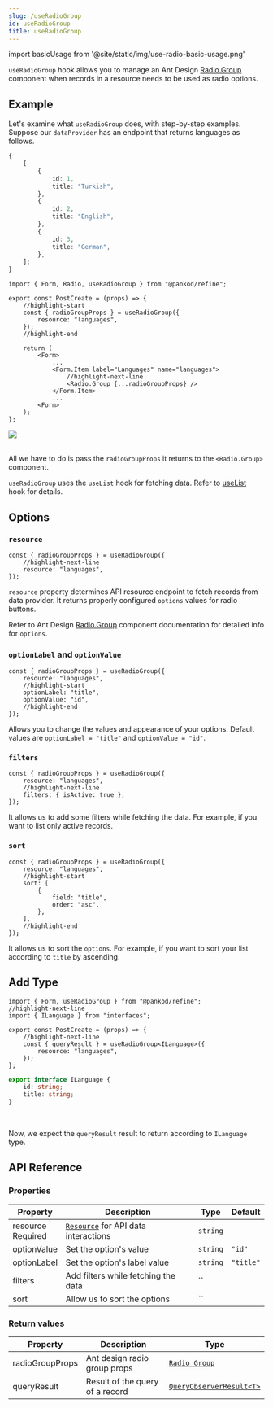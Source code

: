 ```yaml
---
slug: /useRadioGroup
id: useRadioGroup
title: useRadioGroup
---
```


import basicUsage from '@site/static/img/use-radio-basic-usage.png'

`useRadioGroup` hook allows you to manage an Ant Design [Radio.Group](https://ant.design/components/radio/#components-radio-demo-radiogroup-with-name) component when records in a resource needs to be used as radio options.

## Example

Let's examine what `useRadioGroup` does, with step-by-step examples. Suppose our `dataProvider` has an endpoint that returns languages as follows.

```ts title="https://refine-fake-rest.pankod.com/languages"
{
    [
        {
            id: 1,
            title: "Turkish",
        },
        {
            id: 2,
            title: "English",
        },
        {
            id: 3,
            title: "German",
        },
    ];
}
```

```tsx title="src/pages/posts/create.tsx"
import { Form, Radio, useRadioGroup } from "@pankod/refine";

export const PostCreate = (props) => {
    //highlight-start
    const { radioGroupProps } = useRadioGroup({
        resource: "languages",
    });
    //highlight-end

    return (
        <Form>
            ...
            <Form.Item label="Languages" name="languages">
                //highlight-next-line
                <Radio.Group {...radioGroupProps} />
            </Form.Item>
            ...
        <Form>
    );
};
```

<div>
    <img src={basicUsage} />
</div>
<br/>

All we have to do is pass the `radioGroupProps` it returns to the `<Radio.Group>` component.

`useRadioGroup` uses the `useList` hook for fetching data. Refer to [useList](#) hook for details.

## Options

### `resource`

```tsx
const { radioGroupProps } = useRadioGroup({
    //highlight-next-line
    resource: "languages",
});
```

`resource` property determines API resource endpoint to fetch records from data provider. It returns properly configured `options` values for radio buttons.

Refer to Ant Design [Radio.Group](https://ant.design/components/radio) component documentation for detailed info for `options`.

### `optionLabel` and `optionValue`

```tsx
const { radioGroupProps } = useRadioGroup({
    resource: "languages",
    //highlight-start
    optionLabel: "title",
    optionValue: "id",
    //highlight-end
});
```

Allows you to change the values and appearance of your options. Default values are `optionLabel = "title"` and `optionValue = "id"`.

### `filters`

```tsx
const { radioGroupProps } = useRadioGroup({
    resource: "languages",
    //highlight-next-line
    filters: { isActive: true },
});
```

It allows us to add some filters while fetching the data. For example, if you want to list only active records.

### `sort`

```tsx
const { radioGroupProps } = useRadioGroup({
    resource: "languages",
    //highlight-start
    sort: [
        {
            field: "title",
            order: "asc",
        },
    ],
    //highlight-end
});
```

It allows us to sort the `options`. For example, if you want to sort your list according to `title` by ascending.

## Add Type

```tsx title="src/pages/posts/create.tsx"
import { Form, useRadioGroup } from "@pankod/refine";
//highlight-next-line
import { ILanguage } from "interfaces";

export const PostCreate = (props) => {
    //highlight-next-line
    const { queryResult } = useRadioGroup<ILanguage>({
        resource: "languages",
    });
};
```

```ts title="interfaces/index.d.ts"
export interface ILanguage {
    id: string;
    title: string;
}
```

<br/>

Now, we expect the `queryResult` result to return according to `ILanguage` type.

## API Reference

### Properties

| Property                                          | Description                               | Type     | Default   |
| ------------------------------------------------- | ----------------------------------------- | -------- | --------- |
| resource <div className="required">Required</div> | [`Resource`](#) for API data interactions | `string` |           |
| optionValue                                       | Set the option's value                    | `string` | `"id"`    |
| optionLabel                                       | Set the option's label value              | `string` | `"title"` |
| filters                                           | Add filters while fetching the data       | ``       |           |
| sort                                              | Allow us to sort the options              | ``       |           |

### Return values

| Property        | Description                     | Type                                                                            |
| --------------- | ------------------------------- | ------------------------------------------------------------------------------- |
| radioGroupProps | Ant design radio group props    | [`Radio Group`](https://ant.design/components/radio/#RadioGroup)                |
| queryResult     | Result of the query of a record | [`QueryObserverResult<T>`](https://react-query.tanstack.com/reference/useQuery) |
